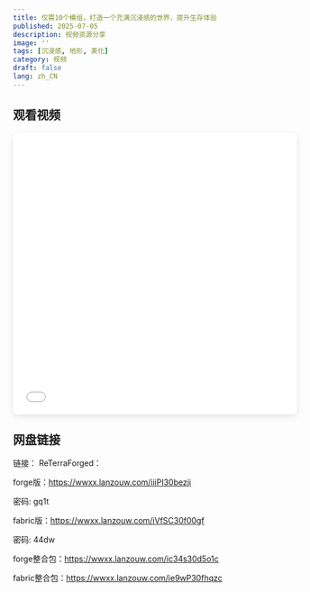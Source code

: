 ```yaml
---
title: 仅需10个模组，打造一个充满沉浸感的世界，提升生存体验
published: 2025-07-05
description: 视频资源分享
image: ''
tags: [沉浸感, 地形, 美化]
category: 视频
draft: false
lang: zh_CN
---
```



## 观看视频

<iframe src="//player.bilibili.com/player.html?bvid=BV1yK3Qz8E8p&page=1&high_quality=1&danmaku=0" 
        width="100%" 
        height="500" 
        scrolling="no" 
        border="0" 
        frameborder="no" 
        framespacing="0" 
        allowfullscreen="true"
        style="border-radius: 8px; box-shadow: 0 4px 12px rgba(0,0,0,0.1);">
</iframe>


## 网盘链接


链接： ReTerraForged：

forge版：https://wwxx.lanzouw.com/iiiPI30bezji

密码: gq1t

fabric版：https://wwxx.lanzouw.com/iVfSC30f00gf

密码: 44dw

forge整合包：https://wwxx.lanzouw.com/ic34s30d5o1c

fabric整合包：https://wwxx.lanzouw.com/ie9wP30fhqzc
